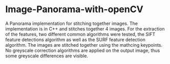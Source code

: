 # Image-Panorama-with-openCV
A Panorama implementation for stitching together images. The implementation is in C++ and stitches together 4 images. For the extraction of the features, two different common algorithms were tested, the SIFT feature detections algorithm as well as the SURF feature detection algorithm. The images are stitched together using the mathcing keypoints. No greyscale correction algorithms are applied on the output image, thus some greyscale differences are visible. 
